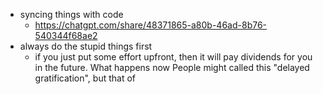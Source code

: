 - syncing things with code
	- https://chatgpt.com/share/48371865-a80b-46ad-8b76-540344f68ae2
- always do the stupid things first
	- if you just put some effort upfront, then it will pay dividends for you in the future. What happens now People might called this "delayed gratification", but that of
